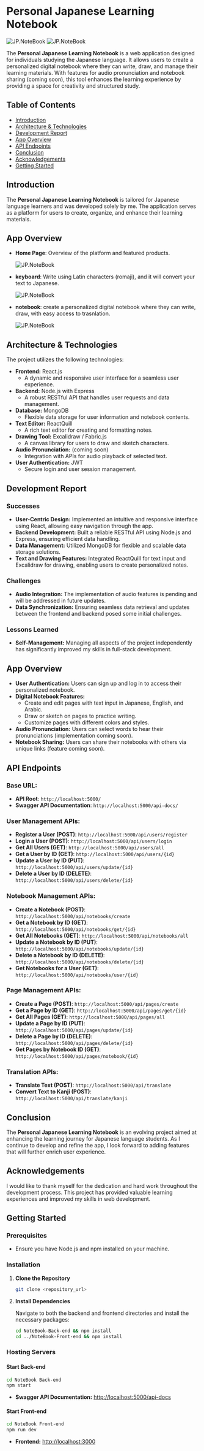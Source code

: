 # Personal Japanese Learning Notebook

![JP.NoteBook](Design/UI/logo.png) ![JP.NoteBook](Design/UI/text.png)

The **Personal Japanese Learning Notebook** is a web application designed for individuals studying the Japanese language. It allows users to create a personalized digital notebook where they can write, draw, and manage their learning materials. With features for audio pronunciation and notebook sharing (coming soon), this tool enhances the learning experience by providing a space for creativity and structured study.

## Table of Contents

- [Introduction](#introduction)
- [Architecture & Technologies](#architecture--technologies)
- [Development Report](#development-report)
- [App Overview](#app-overview)
- [API Endpoints](#api-endpoints)
- [Conclusion](#conclusion)
- [Acknowledgements](#acknowledgements)
- [Getting Started](#getting-started)

## Introduction

The **Personal Japanese Learning Notebook** is tailored for Japanese language learners and was developed solely by me. The application serves as a platform for users to create, organize, and enhance their learning materials.

## App Overview

- **Home Page**: Overview of the platform and featured products.

  ![JP.NoteBook](Design/UI/home.png)

- **keyboard**: Write using Latin characters (romaji), and it will convert your text to Japanese.

  ![JP.NoteBook](Design/UI/keyboard.png)

- **notebook**: create a personalized digital notebook where they can write, draw, with easy access to trasnlation.

  ![JP.NoteBook](Design/UI/notebook.png)

## Architecture & Technologies

The project utilizes the following technologies:

- **Frontend:** React.js
  - A dynamic and responsive user interface for a seamless user experience.
- **Backend:** Node.js with Express
  - A robust RESTful API that handles user requests and data management.
- **Database:** MongoDB
  - Flexible data storage for user information and notebook contents.
- **Text Editor:** ReactQuill
  - A rich text editor for creating and formatting notes.
- **Drawing Tool:** Excalidraw / Fabric.js
  - A canvas library for users to draw and sketch characters.
- **Audio Pronunciation:** (coming soon)
  - Integration with APIs for audio playback of selected text.
- **User Authentication:** JWT
  - Secure login and user session management.

## Development Report

### Successes

- **User-Centric Design:** Implemented an intuitive and responsive interface using React, allowing easy navigation through the app.
- **Backend Development:** Built a reliable RESTful API using Node.js and Express, ensuring efficient data handling.
- **Data Management:** Utilized MongoDB for flexible and scalable data storage solutions.
- **Text and Drawing Features:** Integrated ReactQuill for text input and Excalidraw for drawing, enabling users to create personalized notes.

### Challenges

- **Audio Integration:** The implementation of audio features is pending and will be addressed in future updates.
- **Data Synchronization:** Ensuring seamless data retrieval and updates between the frontend and backend posed some initial challenges.

### Lessons Learned

- **Self-Management:** Managing all aspects of the project independently has significantly improved my skills in full-stack development.

## App Overview

- **User Authentication:** Users can sign up and log in to access their personalized notebook.
- **Digital Notebook Features:**
  - Create and edit pages with text input in Japanese, English, and Arabic.
  - Draw or sketch on pages to practice writing.
  - Customize pages with different colors and styles.
- **Audio Pronunciation:** Users can select words to hear their pronunciations (implementation coming soon).
- **Notebook Sharing:** Users can share their notebooks with others via unique links (feature coming soon).

## API Endpoints

### Base URL:

- **API Root**: `http://localhost:5000/`
- **Swagger API Documentation**: `http://localhost:5000/api-docs/`

### User Management APIs:

- **Register a User (POST)**: `http://localhost:5000/api/users/register`
- **Login a User (POST)**: `http://localhost:5000/api/users/login`
- **Get All Users (GET)**: `http://localhost:5000/api/users/all`
- **Get a User by ID (GET)**: `http://localhost:5000/api/users/{id}`
- **Update a User by ID (PUT)**: `http://localhost:5000/api/users/update/{id}`
- **Delete a User by ID (DELETE)**: `http://localhost:5000/api/users/delete/{id}`

### Notebook Management APIs:

- **Create a Notebook (POST)**: `http://localhost:5000/api/notebooks/create`
- **Get a Notebook by ID (GET)**: `http://localhost:5000/api/notebooks/get/{id}`
- **Get All Notebooks (GET)**: `http://localhost:5000/api/notebooks/all`
- **Update a Notebook by ID (PUT)**: `http://localhost:5000/api/notebooks/update/{id}`
- **Delete a Notebook by ID (DELETE)**: `http://localhost:5000/api/notebooks/delete/{id}`
- **Get Notebooks for a User (GET)**: `http://localhost:5000/api/notebooks/user/{id}`

### Page Management APIs:

- **Create a Page (POST)**: `http://localhost:5000/api/pages/create`
- **Get a Page by ID (GET)**: `http://localhost:5000/api/pages/get/{id}`
- **Get All Pages (GET)**: `http://localhost:5000/api/pages/all`
- **Update a Page by ID (PUT)**: `http://localhost:5000/api/pages/update/{id}`
- **Delete a Page by ID (DELETE)**: `http://localhost:5000/api/pages/delete/{id}`
- **Get Pages by Notebook ID (GET)**: `http://localhost:5000/api/pages/notebook/{id}`

### Translation APIs:

- **Translate Text (POST)**: `http://localhost:5000/api/translate`
- **Convert Text to Kanji (POST)**: `http://localhost:5000/api/translate/kanji`

## Conclusion

The **Personal Japanese Learning Notebook** is an evolving project aimed at enhancing the learning journey for Japanese language students. As I continue to develop and refine the app, I look forward to adding features that will further enrich user experience.

## Acknowledgements

I would like to thank myself for the dedication and hard work throughout the development process. This project has provided valuable learning experiences and improved my skills in web development.

## Getting Started

### Prerequisites

- Ensure you have Node.js and npm installed on your machine.

### Installation

1. **Clone the Repository**

   ```bash
   git clone <repository_url>
   ```

2. **Install Dependencies**

   Navigate to both the backend and frontend directories and install the necessary packages:

   ```bash
   cd NoteBook-Back-end && npm install
   cd ../NoteBook-Front-end && npm install
   ```

### Hosting Servers

#### Start Back-end

```bash
cd NoteBook Back-end
npm start
```

- **Swagger API Documentation:** [http://localhost:5000/api-docs](http://localhost:5000/api-docs)

#### Start Front-end

```bash
cd NoteBook Front-end
npm run dev
```

- **Frontend:** [http://localhost:3000](http://localhost:3000)
